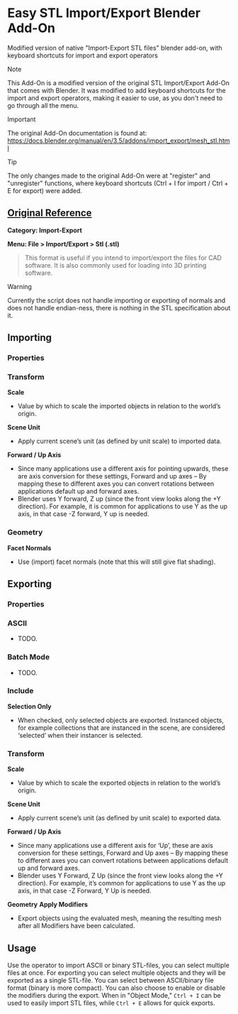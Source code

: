 # Easy STL Import/Export Blender Add-On
Modified version of native "Import-Export STL files" blender add-on, with keyboard shortcuts for import and export operators

> [!NOTE]
> This Add-On is a modified version of the original STL Import/Export Add-On that comes with Blender. It was modified to add keyboard shortcuts for the import and export operators, making it easier to use, as you don't need to go through all the menu.

> [!IMPORTANT]
> The original Add-On documentation is found at:
https://docs.blender.org/manual/en/3.5/addons/import_export/mesh_stl.html

> [!TIP]
> The only changes made to the original Add-On were at "register" and "unregister" functions, where keyboard shortcuts (Ctrl + I for import / Ctrl + E for export) were added.


## [Original Reference](https://docs.blender.org/manual/en/3.5/addons/import_export/mesh_stl.html)

**Category: Import-Export**

**Menu: File > Import/Export > Stl (.stl)**

> This format is useful if you intend to import/export the files for CAD software. It is also commonly used for loading into 3D printing software.

> [!WARNING]
> Currently the script does not handle importing or exporting of normals and does not handle endian-ness, there is nothing in the STL specification about it.

## Importing

### Properties

### Transform

**Scale**
- Value by which to scale the imported objects in relation to the world’s origin.

**Scene Unit**
- Apply current scene’s unit (as defined by unit scale) to imported data.

**Forward / Up Axis**
- Since many applications use a different axis for pointing upwards, these are axis conversion for these settings, Forward and up axes – By mapping these to different axes you can convert rotations between applications default up and forward axes.
- Blender uses Y forward, Z up (since the front view looks along the +Y direction). For example, it is common for applications to use Y as the up axis, in that case -Z forward, Y up is needed.

### Geometry

**Facet Normals**
- Use (import) facet normals (note that this will still give flat shading).

## Exporting

### Properties

### ASCII
- TODO.

### Batch Mode
- TODO.

### Include

**Selection Only**
- When checked, only selected objects are exported. Instanced objects, for example collections that are instanced in the scene, are considered ‘selected’ when their instancer is selected.

### Transform

**Scale**
- Value by which to scale the exported objects in relation to the world’s origin.

**Scene Unit**
- Apply current scene’s unit (as defined by unit scale) to exported data.

**Forward / Up Axis**
- Since many applications use a different axis for ‘Up’, these are axis conversion for these settings, Forward and Up axes – By mapping these to different axes you can convert rotations between applications default up and forward axes.
- Blender uses Y Forward, Z Up (since the front view looks along the +Y direction). For example, it’s common for applications to use Y as the up axis, in that case -Z Forward, Y Up is needed.

**Geometry**
**Apply Modifiers**
- Export objects using the evaluated mesh, meaning the resulting mesh after all Modifiers have been calculated.

## Usage
Use the operator to import ASCII or binary STL-files, you can select multiple files at once. For exporting you can select multiple objects and they will be exported as a single STL-file. You can select between ASCII/binary file format (binary is more compact). You can also choose to enable or disable the modifiers during the export. When in "Object Mode," `Ctrl + I` can be used to easily import STL files, while `Ctrl + E` allows for quick exports.
